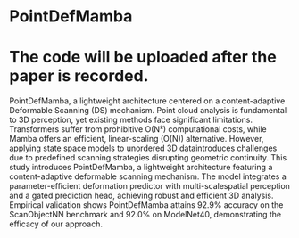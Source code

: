 # PointDefMamba
# The code will be uploaded after the paper is recorded.
PointDefMamba, a lightweight architecture centered on a content-adaptive Deformable Scanning (DS) mechanism. 
Point cloud analysis is fundamental to 3D perception, yet existing methods face significant limitations. Transformers suffer from prohibitive O(N²) computational costs, while Mamba offers an efficient, linear-scaling (O(N)) alternative. However, applying state space models to unordered 3D dataintroduces challenges due to predefined scanning strategies disrupting geometric continuity. This study introduces PointDefMamba, a lightweight architecture featuring a content-adaptive deformable scanning mechanism. The model integrates a parameter-efficient deformation predictor with multi-scalespatial perception and a gated prediction head, achieving robust and efficient 3D analysis. Empirical validation shows PointDefMamba attains 92.9% accuracy on the ScanObjectNN benchmark and 92.0% on ModelNet40, demonstrating the efficacy of our approach.
